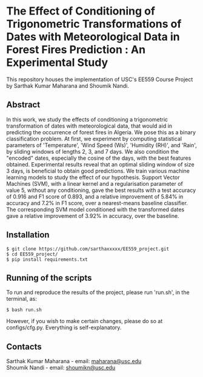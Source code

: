 # The Effect of Conditioning of Trigonometric Transformations of Dates with Meteorological Data in Forest Fires Prediction : An Experimental Study

This repository houses the implementation of USC's EE559 Course Project by Sarthak Kumar Maharana and Shoumik Nandi.

## Abstract 
In this work, we study the effects of conditioning a trigonometric transformation of dates with meteorological data, that would aid in predicting 
the occurrence of forest fires in Algeria. We pose this as a binary classification problem. At first, we experiment by computing statistical 
parameters of 'Temperature', 'Wind Speed (Ws)', 'Humidity (RH)', and 'Rain', by sliding windows of lengths 2, 3, and 7 days. We also condition 
the "encoded" dates, especially the cosine of the days, with the best features obtained. Experimental results reveal that an optimal sliding window 
of size 3 days, is beneficial to obtain good predictions. We train various machine learning models to study the effect of our hypothesis. 
Support Vector Machines (SVM), with a linear kernel and a regularisation parameter of value 5, without any conditioning, gave the best results with 
a test accuracy of 0.916 and F1 score of 0.893, and a relative improvement of 5.84% in accuracy and 7.2% in F1 score, over a nearest-means 
baseline classifier. The corresponding SVM model conditioned with the transformed dates  gave a relative improvement of 3.92% in accuracy, 
over the baseline.

## Installation 
    $ git clone https://github.com/sarthaxxxxx/EE559_project.git
    $ cd EE559_project/
    $ pip install requirements.txt
    
## Running of the scripts
To run and reproduce the results of the project, please run 'run.sh', in the terminal, as:

    $ bash run.sh
    
 However, if you wish to make certain changes, please do so at configs/cfg.py. Everything is self-explanatory. 
 

 Contacts
 --------
 Sarthak Kumar Maharana - email: maharana@usc.edu \
 Shoumik Nandi - email: shoumikn@usc.edu
 
 
